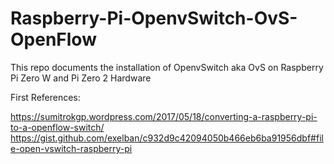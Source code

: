 # Raspberry-Pi-OpenvSwitch-OvS-OpenFlow
This repo documents the installation of OpenvSwitch aka OvS on Raspberry Pi Zero W and Pi Zero 2 Hardware

First References:

https://sumitrokgp.wordpress.com/2017/05/18/converting-a-raspberry-pi-to-a-openflow-switch/
https://gist.github.com/exelban/c932d9c42094050b466eb6ba91956dbf#file-open-vswitch-raspberry-pi
